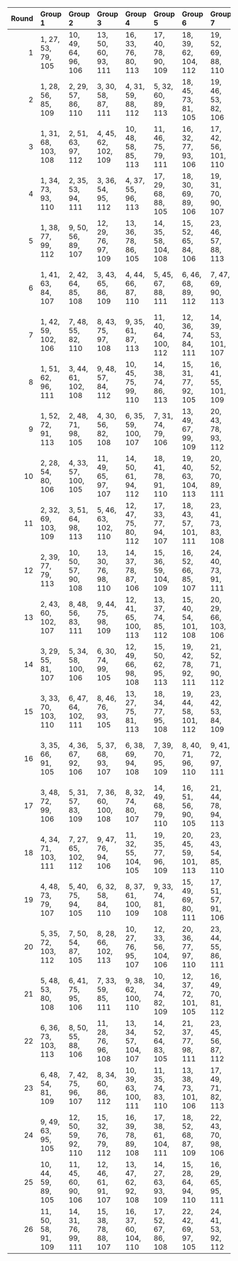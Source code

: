 |   Round | Group 1             | Group 2             | Group 3             | Group 4              | Group 5              | Group 6              | Group 7              | Group 8              | Group 9              | Group 10       | Group 11       | Group 12       | Group 13       | Group 14       | Group 15        | Group 16        | Group 17        | Group 18        | Group 19        | Group 20        | Group 21        | Group 22        | Group 23        | Group 24        | Group 25        | Group 26        |
|--------:|:--------------------|:--------------------|:--------------------|:---------------------|:---------------------|:---------------------|:---------------------|:---------------------|:---------------------|:---------------|:---------------|:---------------|:---------------|:---------------|:----------------|:----------------|:----------------|:----------------|:----------------|:----------------|:----------------|:----------------|:----------------|:----------------|:----------------|:----------------|
|       1 | 1, 27, 53, 79, 105  | 10, 49, 64, 96, 106 | 13, 50, 60, 93, 111 | 16, 33, 76, 80, 113  | 17, 40, 78, 90, 109  | 18, 39, 62, 104, 112 | 19, 52, 69, 88, 110  | 22, 44, 71, 99, 107  | 26, 46, 65, 87, 108  | 2, 30, 59, 83  | 3, 32, 56, 100 | 4, 28, 74, 97  | 5, 42, 77, 82  | 6, 31, 66, 101 | 7, 38, 63, 98   | 8, 47, 67, 84   | 9, 45, 54, 91   | 11, 41, 57, 103 | 12, 51, 73, 86  | 14, 34, 72, 102 | 15, 37, 58, 81  | 20, 48, 68, 95  | 21, 35, 75, 89  | 23, 29, 61, 92  | 24, 43, 55, 94  | 25, 36, 70, 85  |
|       2 | 1, 28, 56, 85, 109  | 2, 29, 57, 86, 110  | 3, 30, 58, 87, 111  | 4, 31, 59, 88, 112   | 5, 32, 60, 89, 113   | 18, 45, 73, 81, 105  | 19, 46, 53, 82, 106  | 20, 47, 54, 83, 107  | 21, 27, 55, 84, 108  | 6, 33, 61, 90  | 7, 34, 62, 91  | 8, 35, 63, 92  | 9, 36, 64, 93  | 10, 37, 65, 94 | 11, 38, 66, 95  | 12, 39, 67, 96  | 13, 40, 68, 97  | 14, 41, 69, 98  | 15, 42, 70, 99  | 16, 43, 71, 79  | 17, 44, 72, 80  | 22, 48, 74, 100 | 23, 49, 75, 101 | 24, 50, 76, 102 | 25, 51, 77, 103 | 26, 52, 78, 104 |
|       3 | 1, 31, 68, 103, 108 | 2, 51, 63, 97, 112  | 4, 45, 62, 102, 109 | 10, 48, 58, 85, 113  | 11, 46, 75, 79, 111  | 16, 32, 77, 93, 106  | 17, 42, 56, 101, 110 | 23, 40, 72, 82, 107  | 25, 47, 60, 96, 105  | 3, 50, 71, 83  | 5, 27, 69, 92  | 6, 44, 76, 91  | 7, 30, 78, 80  | 8, 29, 73, 104 | 9, 52, 59, 99   | 12, 38, 64, 90  | 13, 41, 70, 94  | 14, 43, 67, 100 | 15, 39, 74, 87  | 18, 28, 53, 88  | 19, 37, 57, 95  | 20, 35, 65, 81  | 21, 49, 54, 86  | 22, 34, 61, 89  | 24, 33, 66, 84  | 26, 36, 55, 98  |
|       4 | 1, 34, 73, 93, 110  | 2, 35, 53, 94, 111  | 3, 36, 54, 95, 112  | 4, 37, 55, 96, 113   | 17, 29, 68, 88, 105  | 18, 30, 69, 89, 106  | 19, 31, 70, 90, 107  | 20, 32, 71, 91, 108  | 21, 33, 72, 92, 109  | 5, 38, 56, 97  | 6, 39, 57, 98  | 7, 40, 58, 99  | 8, 41, 59, 79  | 9, 42, 60, 80  | 10, 43, 61, 81  | 11, 44, 62, 82  | 12, 45, 63, 83  | 13, 46, 64, 84  | 14, 47, 65, 85  | 15, 27, 66, 86  | 16, 28, 67, 87  | 22, 50, 78, 101 | 23, 51, 74, 102 | 24, 52, 75, 103 | 25, 48, 76, 104 | 26, 49, 77, 100 |
|       5 | 1, 38, 77, 99, 112  | 9, 50, 56, 89, 107  | 12, 29, 76, 97, 109 | 13, 36, 78, 86, 105  | 14, 35, 58, 104, 108 | 15, 52, 65, 84, 106  | 23, 46, 57, 88, 113  | 24, 39, 72, 90, 110  | 25, 32, 66, 81, 111  | 2, 27, 62, 101 | 3, 34, 59, 94  | 4, 43, 63, 80  | 5, 41, 71, 87  | 6, 49, 60, 92  | 7, 37, 53, 103  | 8, 51, 69, 82   | 10, 30, 68, 102 | 11, 33, 54, 98  | 16, 48, 64, 91  | 17, 31, 75, 85  | 18, 44, 70, 96  | 19, 47, 55, 79  | 20, 28, 73, 100 | 21, 45, 74, 93  | 22, 40, 67, 95  | 26, 42, 61, 83  |
|       6 | 1, 41, 63, 84, 107  | 2, 42, 64, 85, 108  | 3, 43, 65, 86, 109  | 4, 44, 66, 87, 110   | 5, 45, 67, 88, 111   | 6, 46, 68, 89, 112   | 7, 47, 69, 90, 113   | 20, 39, 61, 82, 105  | 21, 40, 62, 83, 106  | 8, 27, 70, 91  | 9, 28, 71, 92  | 10, 29, 72, 93 | 11, 30, 73, 94 | 12, 31, 53, 95 | 13, 32, 54, 96  | 14, 33, 55, 97  | 15, 34, 56, 98  | 16, 35, 57, 99  | 17, 36, 58, 79  | 18, 37, 59, 80  | 19, 38, 60, 81  | 22, 52, 77, 102 | 23, 48, 78, 103 | 24, 49, 74, 104 | 25, 50, 75, 100 | 26, 51, 76, 101 |
|       7 | 1, 42, 59, 102, 106 | 7, 48, 55, 82, 110  | 8, 43, 75, 97, 108  | 9, 35, 61, 87, 113   | 11, 40, 64, 100, 112 | 12, 36, 74, 84, 111  | 14, 39, 53, 101, 107 | 19, 28, 65, 103, 105 | 20, 51, 60, 94, 109  | 2, 45, 66, 89  | 3, 41, 76, 88  | 4, 27, 78, 98  | 5, 47, 70, 104 | 6, 52, 56, 96  | 10, 38, 67, 91  | 13, 29, 77, 90  | 15, 46, 71, 85  | 16, 34, 54, 92  | 17, 32, 62, 99  | 18, 49, 72, 83  | 21, 50, 68, 80  | 22, 31, 58, 86  | 23, 37, 69, 79  | 24, 30, 63, 81  | 25, 44, 57, 93  | 26, 33, 73, 95  |
|       8 | 1, 51, 62, 96, 111  | 3, 44, 61, 102, 108 | 9, 48, 57, 84, 112  | 10, 45, 75, 99, 110  | 14, 38, 74, 86, 113  | 15, 31, 77, 92, 105  | 16, 41, 55, 101, 109 | 21, 30, 67, 103, 107 | 23, 39, 71, 81, 106  | 2, 50, 70, 82  | 4, 47, 68, 91  | 5, 43, 76, 90  | 6, 29, 78, 79  | 7, 28, 72, 104 | 8, 52, 58, 98   | 11, 37, 63, 89  | 12, 40, 69, 93  | 13, 42, 66, 100 | 17, 27, 73, 87  | 18, 36, 56, 94  | 19, 34, 64, 80  | 20, 49, 53, 85  | 22, 33, 60, 88  | 24, 32, 65, 83  | 25, 46, 59, 95  | 26, 35, 54, 97  |
|       9 | 1, 52, 72, 91, 113  | 2, 48, 71, 98, 105  | 4, 30, 56, 82, 108  | 6, 35, 59, 100, 107  | 7, 31, 74, 79, 106   | 13, 49, 67, 99, 109  | 20, 43, 78, 93, 112  | 22, 47, 53, 81, 110  | 26, 28, 68, 90, 111  | 3, 38, 75, 92  | 5, 33, 62, 86  | 8, 45, 77, 85  | 9, 34, 69, 101 | 10, 41, 66, 80 | 11, 29, 70, 87  | 12, 27, 57, 94  | 14, 44, 60, 103 | 15, 51, 55, 89  | 16, 50, 63, 96  | 17, 37, 54, 102 | 18, 40, 61, 84  | 19, 36, 76, 83  | 21, 42, 65, 104 | 23, 32, 64, 95  | 24, 46, 58, 97  | 25, 39, 73, 88  |
|      10 | 2, 28, 54, 80, 106  | 4, 33, 57, 100, 105 | 11, 49, 65, 97, 107 | 14, 50, 61, 94, 112  | 18, 41, 78, 91, 110  | 19, 40, 63, 104, 113 | 20, 52, 70, 89, 111  | 22, 45, 72, 79, 108  | 26, 47, 66, 88, 109  | 1, 36, 75, 90  | 3, 31, 60, 84  | 5, 29, 74, 98  | 6, 43, 77, 83  | 7, 32, 67, 101 | 8, 39, 64, 99   | 9, 27, 68, 85   | 10, 46, 55, 92  | 12, 42, 58, 103 | 13, 51, 53, 87  | 15, 35, 73, 102 | 16, 38, 59, 82  | 17, 34, 76, 81  | 21, 48, 69, 96  | 23, 30, 62, 93  | 24, 44, 56, 95  | 25, 37, 71, 86  |
|      11 | 2, 32, 69, 103, 109 | 3, 51, 64, 98, 113  | 5, 46, 63, 102, 110 | 12, 47, 75, 80, 112  | 17, 33, 77, 94, 107  | 18, 43, 57, 101, 111 | 23, 41, 73, 83, 108  | 24, 34, 67, 85, 105  | 25, 27, 61, 97, 106  | 1, 49, 55, 87  | 4, 50, 72, 84  | 6, 28, 70, 93  | 7, 45, 76, 92  | 8, 31, 78, 81  | 9, 30, 53, 104  | 10, 52, 60, 79  | 11, 48, 59, 86  | 13, 39, 65, 91  | 14, 42, 71, 95  | 15, 44, 68, 100 | 16, 40, 74, 88  | 19, 29, 54, 89  | 20, 38, 58, 96  | 21, 36, 66, 82  | 22, 35, 62, 90  | 26, 37, 56, 99  |
|      12 | 2, 39, 77, 79, 113  | 10, 50, 57, 90, 108 | 13, 30, 76, 98, 110 | 14, 37, 78, 87, 106  | 15, 36, 59, 104, 109 | 16, 52, 66, 85, 107  | 24, 40, 73, 91, 111  | 25, 33, 67, 82, 112  | 26, 43, 62, 84, 105  | 1, 46, 74, 94  | 3, 28, 63, 101 | 4, 35, 60, 95  | 5, 44, 64, 81  | 6, 42, 72, 88  | 7, 49, 61, 93   | 8, 38, 54, 103  | 9, 51, 70, 83   | 11, 31, 69, 102 | 12, 34, 55, 99  | 17, 48, 65, 92  | 18, 32, 75, 86  | 19, 45, 71, 97  | 20, 27, 56, 80  | 21, 29, 53, 100 | 22, 41, 68, 96  | 23, 47, 58, 89  |
|      13 | 2, 43, 60, 102, 107 | 8, 48, 56, 83, 111  | 9, 44, 75, 98, 109  | 12, 41, 65, 100, 113 | 13, 37, 74, 85, 112  | 15, 40, 54, 101, 108 | 20, 29, 66, 103, 106 | 21, 51, 61, 95, 110  | 23, 38, 70, 80, 105  | 1, 50, 69, 81  | 3, 46, 67, 90  | 4, 42, 76, 89  | 5, 28, 78, 99  | 6, 27, 71, 104 | 7, 52, 57, 97   | 10, 36, 62, 88  | 11, 39, 68, 92  | 14, 30, 77, 91  | 16, 47, 72, 86  | 17, 35, 55, 93  | 18, 33, 63, 79  | 19, 49, 73, 84  | 22, 32, 59, 87  | 24, 31, 64, 82  | 25, 45, 58, 94  | 26, 34, 53, 96  |
|      14 | 3, 29, 55, 81, 107  | 5, 34, 58, 100, 106 | 6, 30, 74, 99, 105  | 12, 49, 66, 98, 108  | 15, 50, 62, 95, 113  | 19, 42, 78, 92, 111  | 21, 52, 71, 90, 112  | 22, 46, 73, 80, 109  | 26, 27, 67, 89, 110  | 1, 48, 70, 97  | 2, 37, 75, 91  | 4, 32, 61, 85  | 7, 44, 77, 84  | 8, 33, 68, 101 | 9, 40, 65, 79   | 10, 28, 69, 86  | 11, 47, 56, 93  | 13, 43, 59, 103 | 14, 51, 54, 88  | 16, 36, 53, 102 | 17, 39, 60, 83  | 18, 35, 76, 82  | 20, 41, 64, 104 | 23, 31, 63, 94  | 24, 45, 57, 96  | 25, 38, 72, 87  |
|      15 | 3, 33, 70, 103, 110 | 6, 47, 64, 102, 111 | 8, 46, 76, 93, 105  | 13, 27, 75, 81, 113  | 18, 34, 77, 95, 108  | 19, 44, 58, 101, 112 | 23, 42, 53, 84, 109  | 24, 35, 68, 86, 106  | 25, 28, 62, 98, 107  | 1, 37, 67, 83  | 2, 49, 56, 88  | 4, 51, 65, 99  | 5, 50, 73, 85  | 7, 29, 71, 94  | 9, 32, 78, 82   | 10, 31, 54, 104 | 11, 52, 61, 80  | 12, 48, 60, 87  | 14, 40, 66, 92  | 15, 43, 72, 96  | 16, 45, 69, 100 | 17, 41, 74, 89  | 20, 30, 55, 90  | 21, 39, 59, 97  | 22, 36, 63, 91  | 26, 38, 57, 79  |
|      16 | 3, 35, 66, 91, 105  | 4, 36, 67, 92, 106  | 5, 37, 68, 93, 107  | 6, 38, 69, 94, 108   | 7, 39, 70, 95, 109   | 8, 40, 71, 96, 110   | 9, 41, 72, 97, 111   | 10, 42, 73, 98, 112  | 11, 43, 53, 99, 113  | 1, 33, 64, 89  | 2, 34, 65, 90  | 12, 44, 54, 79 | 13, 45, 55, 80 | 14, 46, 56, 81 | 15, 47, 57, 82  | 16, 27, 58, 83  | 17, 28, 59, 84  | 18, 29, 60, 85  | 19, 30, 61, 86  | 20, 31, 62, 87  | 21, 32, 63, 88  | 22, 49, 76, 103 | 23, 50, 77, 104 | 24, 51, 78, 100 | 25, 52, 74, 101 | 26, 48, 75, 102 |
|      17 | 3, 48, 72, 99, 106  | 5, 31, 57, 83, 109  | 7, 36, 60, 100, 108 | 8, 32, 74, 80, 107   | 14, 49, 68, 79, 110  | 16, 51, 56, 90, 105  | 21, 44, 78, 94, 113  | 22, 27, 54, 82, 111  | 26, 29, 69, 91, 112  | 1, 43, 66, 104 | 2, 52, 73, 92  | 4, 39, 75, 93  | 6, 34, 63, 87  | 9, 46, 77, 86  | 10, 35, 70, 101 | 11, 42, 67, 81  | 12, 30, 71, 88  | 13, 28, 58, 95  | 15, 45, 61, 103 | 17, 50, 64, 97  | 18, 38, 55, 102 | 19, 41, 62, 85  | 20, 37, 76, 84  | 23, 33, 65, 96  | 24, 47, 59, 98  | 25, 40, 53, 89  |
|      18 | 4, 34, 71, 103, 111 | 7, 27, 65, 102, 112 | 9, 47, 76, 94, 106  | 11, 32, 55, 104, 105 | 19, 35, 77, 96, 109  | 20, 45, 59, 101, 113 | 23, 43, 54, 85, 110  | 24, 36, 69, 87, 107  | 25, 29, 63, 99, 108  | 1, 40, 60, 98  | 2, 38, 68, 84  | 3, 49, 57, 89  | 5, 51, 66, 79  | 6, 50, 53, 86  | 8, 30, 72, 95   | 10, 33, 78, 83  | 12, 52, 62, 81  | 13, 48, 61, 88  | 14, 28, 75, 82  | 15, 41, 67, 93  | 16, 44, 73, 97  | 17, 46, 70, 100 | 18, 42, 74, 90  | 21, 31, 56, 91  | 22, 37, 64, 92  | 26, 39, 58, 80  |
|      19 | 4, 48, 73, 79, 107  | 5, 40, 75, 94, 105  | 6, 32, 58, 84, 110  | 8, 37, 61, 100, 109  | 9, 33, 74, 81, 108   | 15, 49, 69, 80, 111  | 17, 51, 57, 91, 106  | 22, 28, 55, 83, 112  | 26, 30, 70, 92, 113  | 1, 45, 78, 95  | 2, 44, 67, 104 | 3, 52, 53, 93  | 7, 35, 64, 88  | 10, 47, 77, 87 | 11, 36, 71, 101 | 12, 43, 68, 82  | 13, 31, 72, 89  | 14, 29, 59, 96  | 16, 46, 62, 103 | 18, 50, 65, 98  | 19, 39, 56, 102 | 20, 42, 63, 86  | 21, 38, 76, 85  | 23, 34, 66, 97  | 24, 27, 60, 99  | 25, 41, 54, 90  |
|      20 | 5, 35, 72, 103, 112 | 7, 50, 54, 87, 105  | 8, 28, 66, 102, 113 | 10, 27, 76, 95, 107  | 12, 33, 56, 104, 106 | 20, 36, 77, 97, 110  | 23, 44, 55, 86, 111  | 24, 37, 70, 88, 108  | 25, 30, 64, 79, 109  | 1, 32, 57, 92  | 2, 41, 61, 99  | 3, 39, 69, 85  | 4, 49, 58, 90  | 6, 51, 67, 80  | 9, 31, 73, 96   | 11, 34, 78, 84  | 13, 52, 63, 82  | 14, 48, 62, 89  | 15, 29, 75, 83  | 16, 42, 68, 94  | 17, 45, 53, 98  | 18, 47, 71, 100 | 19, 43, 74, 91  | 21, 46, 60, 101 | 22, 38, 65, 93  | 26, 40, 59, 81  |
|      21 | 5, 48, 53, 80, 108  | 6, 41, 75, 95, 106  | 7, 33, 59, 85, 111  | 9, 38, 62, 100, 110  | 10, 34, 74, 82, 109  | 12, 37, 72, 101, 105 | 16, 49, 70, 81, 112  | 18, 51, 58, 92, 107  | 22, 29, 56, 84, 113  | 1, 39, 76, 86  | 2, 46, 78, 96  | 3, 45, 68, 104 | 4, 52, 54, 94  | 8, 36, 65, 89  | 11, 27, 77, 88  | 13, 44, 69, 83  | 14, 32, 73, 90  | 15, 30, 60, 97  | 17, 47, 63, 103 | 19, 50, 66, 99  | 20, 40, 57, 102 | 21, 43, 64, 87  | 23, 35, 67, 98  | 24, 28, 61, 79  | 25, 42, 55, 91  | 26, 31, 71, 93  |
|      22 | 6, 36, 73, 103, 113 | 8, 50, 55, 88, 106  | 11, 28, 76, 96, 108 | 13, 34, 57, 104, 107 | 14, 52, 64, 83, 105  | 21, 37, 77, 98, 111  | 23, 45, 56, 87, 112  | 24, 38, 71, 89, 109  | 25, 31, 65, 80, 110  | 1, 47, 61, 101 | 2, 33, 58, 93  | 3, 42, 62, 79  | 4, 40, 70, 86  | 5, 49, 59, 91  | 7, 51, 68, 81   | 9, 29, 67, 102  | 10, 32, 53, 97  | 12, 35, 78, 85  | 15, 48, 63, 90  | 16, 30, 75, 84  | 17, 43, 69, 95  | 18, 46, 54, 99  | 19, 27, 72, 100 | 20, 44, 74, 92  | 22, 39, 66, 94  | 26, 41, 60, 82  |
|      23 | 6, 48, 54, 81, 109  | 7, 42, 75, 96, 107  | 8, 34, 60, 86, 112  | 10, 39, 63, 100, 111 | 11, 35, 74, 83, 110  | 13, 38, 73, 101, 106 | 17, 49, 71, 82, 113  | 19, 51, 59, 93, 108  | 21, 41, 58, 102, 105 | 1, 44, 65, 88  | 2, 40, 76, 87  | 3, 47, 78, 97  | 4, 46, 69, 104 | 5, 52, 55, 95  | 9, 37, 66, 90   | 12, 28, 77, 89  | 14, 45, 70, 84  | 15, 33, 53, 91  | 16, 31, 61, 98  | 18, 27, 64, 103 | 20, 50, 67, 79  | 22, 30, 57, 85  | 23, 36, 68, 99  | 24, 29, 62, 80  | 25, 43, 56, 92  | 26, 32, 72, 94  |
|      24 | 9, 49, 63, 95, 105  | 12, 50, 59, 92, 110 | 15, 32, 76, 79, 112 | 16, 39, 78, 89, 108  | 17, 38, 61, 104, 111 | 18, 52, 68, 87, 109  | 22, 43, 70, 98, 106  | 24, 42, 54, 93, 113  | 26, 45, 64, 86, 107  | 1, 29, 58, 82  | 2, 31, 55, 100 | 3, 27, 74, 96  | 4, 41, 77, 81  | 5, 30, 65, 101 | 6, 37, 62, 97   | 7, 46, 66, 83   | 8, 44, 53, 90   | 10, 40, 56, 103 | 11, 51, 72, 85  | 13, 33, 71, 102 | 14, 36, 57, 80  | 19, 48, 67, 94  | 20, 34, 75, 88  | 21, 47, 73, 99  | 23, 28, 60, 91  | 25, 35, 69, 84  |
|      25 | 10, 44, 59, 89, 105 | 11, 45, 60, 90, 106 | 12, 46, 61, 91, 107 | 13, 47, 62, 92, 108  | 14, 27, 63, 93, 109  | 15, 28, 64, 94, 110  | 16, 29, 65, 95, 111  | 17, 30, 66, 96, 112  | 18, 31, 67, 97, 113  | 1, 35, 71, 80  | 2, 36, 72, 81  | 3, 37, 73, 82  | 4, 38, 53, 83  | 5, 39, 54, 84  | 6, 40, 55, 85   | 7, 41, 56, 86   | 8, 42, 57, 87   | 9, 43, 58, 88   | 19, 32, 68, 98  | 20, 33, 69, 99  | 21, 34, 70, 79  | 22, 51, 75, 104 | 23, 52, 76, 100 | 24, 48, 77, 101 | 25, 49, 78, 102 | 26, 50, 74, 103 |
|      26 | 11, 50, 58, 91, 109 | 14, 31, 76, 99, 111 | 15, 38, 78, 88, 107 | 16, 37, 60, 104, 110 | 17, 52, 67, 86, 108  | 22, 42, 69, 97, 105  | 24, 41, 53, 92, 112  | 25, 34, 68, 83, 113  | 26, 44, 63, 85, 106  | 1, 30, 54, 100 | 2, 47, 74, 95  | 3, 40, 77, 80  | 4, 29, 64, 101 | 5, 36, 61, 96  | 6, 45, 65, 82   | 7, 43, 73, 89   | 8, 49, 62, 94   | 9, 39, 55, 103  | 10, 51, 71, 84  | 12, 32, 70, 102 | 13, 35, 56, 79  | 18, 48, 66, 93  | 19, 33, 75, 87  | 20, 46, 72, 98  | 21, 28, 57, 81  | 23, 27, 59, 90  |